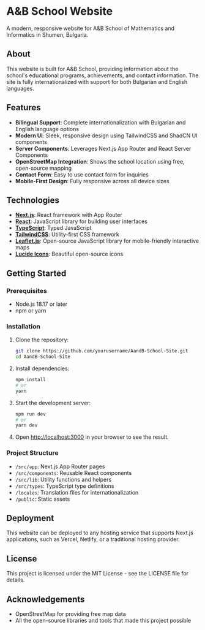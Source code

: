 # A&B School Website

A modern, responsive website for A&B School of Mathematics and Informatics in Shumen, Bulgaria.

## About

This website is built for A&B School, providing information about the school's educational programs, achievements, and contact information. The site is fully internationalized with support for both Bulgarian and English languages.

## Features

- **Bilingual Support**: Complete internationalization with Bulgarian and English language options
- **Modern UI**: Sleek, responsive design using TailwindCSS and ShadCN UI components
- **Server Components**: Leverages Next.js App Router and React Server Components
- **OpenStreetMap Integration**: Shows the school location using free, open-source mapping
- **Contact Form**: Easy to use contact form for inquiries
- **Mobile-First Design**: Fully responsive across all device sizes

## Technologies

- **[Next.js](https://nextjs.org/)**: React framework with App Router
- **[React](https://reactjs.org/)**: JavaScript library for building user interfaces
- **[TypeScript](https://www.typescriptlang.org/)**: Typed JavaScript
- **[TailwindCSS](https://tailwindcss.com/)**: Utility-first CSS framework
- **[Leaflet.js](https://leafletjs.com/)**: Open-source JavaScript library for mobile-friendly interactive maps
- **[Lucide Icons](https://lucide.dev/)**: Beautiful open-source icons

## Getting Started

### Prerequisites

- Node.js 18.17 or later
- npm or yarn

### Installation

1. Clone the repository:
   ```bash
   git clone https://github.com/yourusername/AandB-School-Site.git
   cd AandB-School-Site
   ```

2. Install dependencies:
   ```bash
   npm install
   # or
   yarn
   ```

3. Start the development server:
   ```bash
   npm run dev
   # or
   yarn dev
   ```

4. Open [http://localhost:3000](http://localhost:3000) in your browser to see the result.

### Project Structure

- `/src/app`: Next.js App Router pages
- `/src/components`: Reusable React components
- `/src/lib`: Utility functions and helpers
- `/src/types`: TypeScript type definitions
- `/locales`: Translation files for internationalization
- `/public`: Static assets

## Deployment

This website can be deployed to any hosting service that supports Next.js applications, such as Vercel, Netlify, or a traditional hosting provider.

## License

This project is licensed under the MIT License - see the LICENSE file for details.

## Acknowledgements

- OpenStreetMap for providing free map data
- All the open-source libraries and tools that made this project possible 